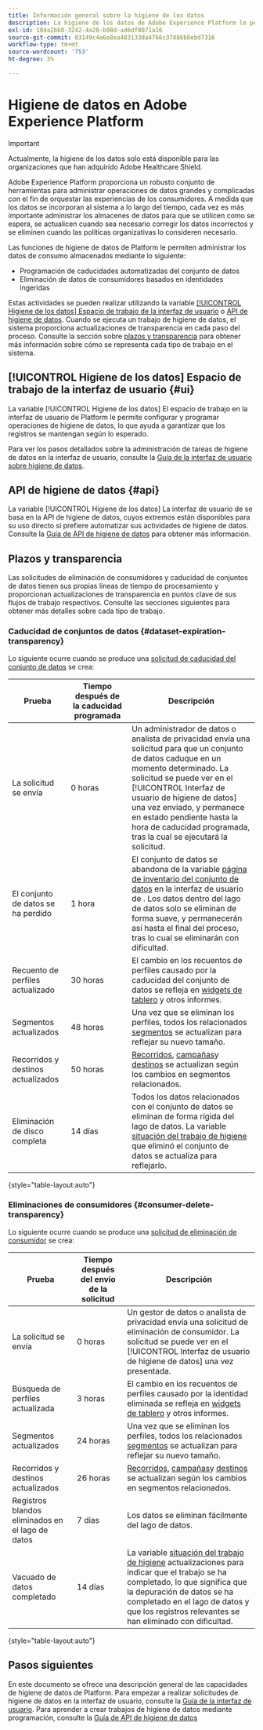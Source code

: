 ```yaml
---
title: Información general sobre la higiene de los datos
description: La higiene de los datos de Adobe Experience Platform le permite administrar el ciclo de vida de sus datos mediante la actualización o depuración de registros obsoletos o inexactos.
exl-id: 104a2bb8-3242-4a20-b98d-ad6df8071a16
source-git-commit: 83149c4e6e8ea483133da4766c37886b8ebd7316
workflow-type: tm+mt
source-wordcount: '753'
ht-degree: 3%

---
```


# Higiene de datos en Adobe Experience Platform

>[!IMPORTANT]
>
>Actualmente, la higiene de los datos solo está disponible para las organizaciones que han adquirido Adobe Healthcare Shield.

Adobe Experience Platform proporciona un robusto conjunto de herramientas para administrar operaciones de datos grandes y complicadas con el fin de orquestar las experiencias de los consumidores. A medida que los datos se incorporan al sistema a lo largo del tiempo, cada vez es más importante administrar los almacenes de datos para que se utilicen como se espera, se actualicen cuando sea necesario corregir los datos incorrectos y se eliminen cuando las políticas organizativas lo consideren necesario.

Las funciones de higiene de datos de Platform le permiten administrar los datos de consumo almacenados mediante lo siguiente:

* Programación de caducidades automatizadas del conjunto de datos
* Eliminación de datos de consumidores basados en identidades ingeridas

Estas actividades se pueden realizar utilizando la variable [[!UICONTROL Higiene de los datos] Espacio de trabajo de la interfaz de usuario](#ui) o [API de higiene de datos](#api). Cuando se ejecuta un trabajo de higiene de datos, el sistema proporciona actualizaciones de transparencia en cada paso del proceso. Consulte la sección sobre [plazos y transparencia](#timelines-and-transparency) para obtener más información sobre cómo se representa cada tipo de trabajo en el sistema.

## [!UICONTROL Higiene de los datos] Espacio de trabajo de la interfaz de usuario {#ui}

La variable [!UICONTROL Higiene de los datos] El espacio de trabajo en la interfaz de usuario de Platform le permite configurar y programar operaciones de higiene de datos, lo que ayuda a garantizar que los registros se mantengan según lo esperado.

Para ver los pasos detallados sobre la administración de tareas de higiene de datos en la interfaz de usuario, consulte la [Guía de la interfaz de usuario sobre higiene de datos](./ui/overview.md).

## API de higiene de datos {#api}

La variable [!UICONTROL Higiene de los datos] La interfaz de usuario de se basa en la API de higiene de datos, cuyos extremos están disponibles para su uso directo si prefiere automatizar sus actividades de higiene de datos. Consulte la [Guía de API de higiene de datos](./api/overview.md) para obtener más información.

## Plazos y transparencia

Las solicitudes de eliminación de consumidores y caducidad de conjuntos de datos tienen sus propias líneas de tiempo de procesamiento y proporcionan actualizaciones de transparencia en puntos clave de sus flujos de trabajo respectivos. Consulte las secciones siguientes para obtener más detalles sobre cada tipo de trabajo.

### Caducidad de conjuntos de datos {#dataset-expiration-transparency}

Lo siguiente ocurre cuando se produce una [solicitud de caducidad del conjunto de datos](./ui/dataset-expiration.md) se crea:

| Prueba | Tiempo después de la caducidad programada | Descripción |
| --- | --- | --- |
| La solicitud se envía | 0 horas | Un administrador de datos o analista de privacidad envía una solicitud para que un conjunto de datos caduque en un momento determinado. La solicitud se puede ver en el [!UICONTROL Interfaz de usuario de higiene de datos] una vez enviado, y permanece en estado pendiente hasta la hora de caducidad programada, tras la cual se ejecutará la solicitud. |
| El conjunto de datos se ha perdido | 1 hora | El conjunto de datos se abandona de la variable [página de inventario del conjunto de datos](../catalog/datasets/user-guide.md) en la interfaz de usuario de . Los datos dentro del lago de datos solo se eliminan de forma suave, y permanecerán así hasta el final del proceso, tras lo cual se eliminarán con dificultad. |
| Recuento de perfiles actualizado | 30 horas | El cambio en los recuentos de perfiles causado por la caducidad del conjunto de datos se refleja en [widgets de tablero](../dashboards/guides/profiles.md#profile-count-trend) y otros informes. |
| Segmentos actualizados | 48 horas | Una vez que se eliminan los perfiles, todos los relacionados [segmentos](../segmentation/home.md) se actualizan para reflejar su nuevo tamaño. |
| Recorridos y destinos actualizados | 50 horas | [Recorridos](https://experienceleague.adobe.com/docs/journey-optimizer/using/orchestrate-journeys/about-journeys/journey.html), [campañas](https://experienceleague.adobe.com/docs/journey-optimizer/using/campaigns/get-started-with-campaigns.html)y [destinos](../destinations/home.md) se actualizan según los cambios en segmentos relacionados. |
| Eliminación de disco completa | 14 días | Todos los datos relacionados con el conjunto de datos se eliminan de forma rígida del lago de datos. La variable [situación del trabajo de higiene](./ui/browse.md#view-details) que eliminó el conjunto de datos se actualiza para reflejarlo. |

{style=&quot;table-layout:auto&quot;}

### Eliminaciones de consumidores {#consumer-delete-transparency}

Lo siguiente ocurre cuando se produce una [solicitud de eliminación de consumidor](./ui/delete-consumer.md) se crea:

| Prueba | Tiempo después del envío de la solicitud | Descripción |
| --- | --- | --- |
| La solicitud se envía | 0 horas | Un gestor de datos o analista de privacidad envía una solicitud de eliminación de consumidor. La solicitud se puede ver en el [!UICONTROL Interfaz de usuario de higiene de datos] una vez presentada. |
| Búsqueda de perfiles actualizada | 3 horas | El cambio en los recuentos de perfiles causado por la identidad eliminada se refleja en [widgets de tablero](../dashboards/guides/profiles.md#profile-count-trend) y otros informes. |
| Segmentos actualizados | 24 horas | Una vez que se eliminan los perfiles, todos los relacionados [segmentos](../segmentation/home.md) se actualizan para reflejar su nuevo tamaño. |
| Recorridos y destinos actualizados | 26 horas | [Recorridos](https://experienceleague.adobe.com/docs/journey-optimizer/using/orchestrate-journeys/about-journeys/journey.html), [campañas](https://experienceleague.adobe.com/docs/journey-optimizer/using/campaigns/get-started-with-campaigns.html)y [destinos](../destinations/home.md) se actualizan según los cambios en segmentos relacionados. |
| Registros blandos eliminados en el lago de datos | 7 días | Los datos se eliminan fácilmente del lago de datos. |
| Vacuado de datos completado | 14 días | La variable [situación del trabajo de higiene](./ui/browse.md#view-details) actualizaciones para indicar que el trabajo se ha completado, lo que significa que la depuración de datos se ha completado en el lago de datos y que los registros relevantes se han eliminado con dificultad. |

{style=&quot;table-layout:auto&quot;}

## Pasos siguientes

En este documento se ofrece una descripción general de las capacidades de higiene de datos de Platform. Para empezar a realizar solicitudes de higiene de datos en la interfaz de usuario, consulte la [Guía de la interfaz de usuario](./ui/overview.md). Para aprender a crear trabajos de higiene de datos mediante programación, consulte la [Guía de API de higiene de datos](./api/overview.md)
